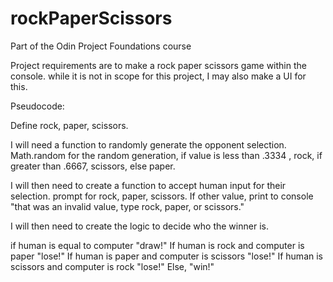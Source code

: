 # rockPaperScissors
Part of the Odin Project Foundations course

Project requirements are to make a rock paper scissors game within the console. while it is not in scope for this project, I may also make a UI for this.

Pseudocode:

Define rock, paper, scissors.


I will need a function to randomly generate the opponent selection.
Math.random for the random generation, if value is less than .3334 , rock, if greater than .6667, scissors, else paper.

I will then need to create a function to accept human input for their selection.
prompt for rock, paper, scissors.
If other value, print to console "that was an invalid value, type rock, paper, or scissors."

I will then need to create the logic to decide who the winner is.

if human is equal to computer "draw!"
If human is rock and computer is paper "lose!"
If human is paper and computer is scissors "lose!"
If human is scissors and computer is rock "lose!"
Else, "win!"

